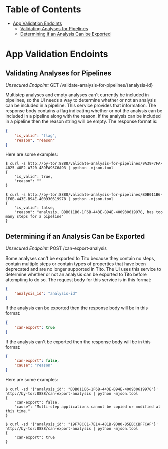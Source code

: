 # Table of Contents

* [App Validation Endoints](#app-validation-endoints)
    * [Validating Analyses for Pipelines](#validating-analyses-for-pipelines)
    * [Determining if an Analysis Can be Exported](#determining-if-an-analysis-can-be-exported)

# App Validation Endoints

## Validating Analyses for Pipelines

*Unsecured Endpoint:* GET /validate-analysis-for-pipelines/{analysis-id}

Multistep analyses and empty analyses can't currently be included in pipelines,
so the UI needs a way to determine whether or not an analysis can be included in
a pipeline. This service provides that information. The response body contains a
flag indicating whether or not the analysis can be included in a pipeline along
with the reason. If the analysis can be included in a pipeline then the reason
string will be empty. The response format is:

```json
{
    "is_valid": "flag",
    "reason", "reason"
}
```

Here are some examples:

```
$ curl -s http://by-tor:8888/validate-analysis-for-pipelines/9A39F7FA-4025-40E2-A720-489FA93C6A93 | python -mjson.tool
{
    "is_valid": true,
    "reason": ""
}
```

```
$ curl -s http://by-tor:8888/validate-analysis-for-pipelines/BDB011B6-1F6B-443E-B94E-400930619978 | python -mjson.tool
{
    "is_valid": false,
    "reason": "analysis, BDB011B6-1F6B-443E-B94E-400930619978, has too many steps for a pipeline"
}
```

## Determining if an Analysis Can be Exported

*Unsecured Endpoint:* POST /can-export-analysis

Some analyses can't be exported to Tito because they contain no steps, contain
multiple steps or contain types of properties that have been deprecated and are
no longer supported in Tito. The UI uses this service to determine whether or
not an analysis can be exported to Tito before attempting to do so. The request
body for this service is in this format:

```json
{
    "analysis_id": "analysis-id"
}
```

If the analysis can be exported then the response body will be in this format:

```json
{
    "can-export": true
}
```

If the analysis can't be exported then the response body will be in this
format:

```json
{
    "can-export": false,
    "cause": "reason"
}
```

Here are some examples:

```
$ curl -sd '{"analysis_id": "BDB011B6-1F6B-443E-B94E-400930619978"}' http://by-tor:8888/can-export-analysis | python -mjson.tool
{
    "can-export": false,
    "cause": "Multi-step applications cannot be copied or modified at this time."
}
```

```
$ curl -sd '{"analysis_id": "19F78CC1-7E14-481B-9D80-85EBCCBFFCAF"}' http://by-tor:8888/can-export-analysis | python -mjson.tool
{
    "can-export": true
}
```

